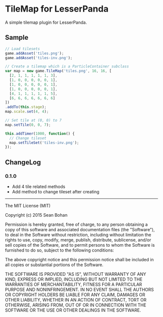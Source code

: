 # TileMap for LesserPanda

A simple tilemap plugin for LesserPanda.

## Sample

```javascript
// Load tilesets
game.addAsset('tiles.png');
game.addAsset('tiles-inv.png');

// Create a tilemap which is a ParticleContainer subclass
var map = new game.TileMap('tiles.png', 16, 16, [
  [2, 1, 1, 1, 1, 1, 3],
  [1, 0, 0, 0, 0, 0, 1],
  [1, 0, 0, 0, 0, 0, 1],
  [1, 0, 0, 0, 0, 0, 1],
  [4, 1, 1, 1, 1, 1, 5],
  [6, 6, 6, 6, 6, 6, 6]
])
.addTo(this.stage);
map.scale.set(4, 4);

// Set tile at (0, 0) to 7
map.setTile(0, 0, 7);

this.addTimer(1000, function() {
  // Change tileset
  map.setTileSet('tiles-inv.png');
});
```

## ChangeLog

### 0.1.0

- Add 4 tile related methods
- Add method to change tileset after creating

---

The MIT License (MIT)

Copyright (c) 2015 Sean Bohan

Permission is hereby granted, free of charge, to any person obtaining a copy
of this software and associated documentation files (the "Software"), to deal
in the Software without restriction, including without limitation the rights
to use, copy, modify, merge, publish, distribute, sublicense, and/or sell
copies of the Software, and to permit persons to whom the Software is
furnished to do so, subject to the following conditions:

The above copyright notice and this permission notice shall be included in
all copies or substantial portions of the Software.

THE SOFTWARE IS PROVIDED "AS IS", WITHOUT WARRANTY OF ANY KIND, EXPRESS OR
IMPLIED, INCLUDING BUT NOT LIMITED TO THE WARRANTIES OF MERCHANTABILITY,
FITNESS FOR A PARTICULAR PURPOSE AND NONINFRINGEMENT. IN NO EVENT SHALL THE
AUTHORS OR COPYRIGHT HOLDERS BE LIABLE FOR ANY CLAIM, DAMAGES OR OTHER
LIABILITY, WHETHER IN AN ACTION OF CONTRACT, TORT OR OTHERWISE, ARISING FROM,
OUT OF OR IN CONNECTION WITH THE SOFTWARE OR THE USE OR OTHER DEALINGS IN
THE SOFTWARE.
